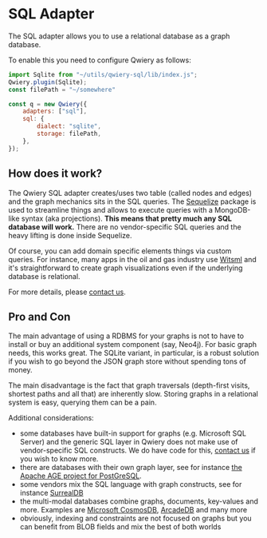 # SQL Adapter

The SQL adapter allows you to use a relational database as a graph database. 

To enable this you need to configure Qwiery as follows:

```javascript
import Sqlite from "~/utils/qwiery-sql/lib/index.js";
Qwiery.plugin(Sqlite);
const filePath = "~/somewhere"

const q = new Qwiery({
    adapters: ["sql"],
    sql: {
        dialect: "sqlite",
        storage: filePath,
    },
});
```
## How does it work?

The Qwiery SQL adapter creates/uses two table (called nodes and edges) and the graph mechanics sits in the SQL queries. The [Sequelize](https://sequelize.org) package is used to streamline things and allows to execute queries with a MongoDB-like syntax (aka projections). **This means that pretty much any SQL database will work.** There are no vendor-specific SQL queries and the heavy lifting is done inside Sequelize.

Of course, you can add domain specific elements things via custom queries. For instance, many apps in the oil and gas industry use [Witsml](https://www.energistics.org/) and it's straightforward to create graph visualizations even if the underlying database is relational.

For more details, please [contact us](/enterprise).

## Pro and Con

The main advantage of using a RDBMS for your graphs is not to have to install or buy an additional system component (say, Neo4j). For basic graph needs, this works great. The SQLite variant, in particular, is a robust solution if you wish to go beyond the JSON graph store without spending tons of money.

The main disadvantage is the fact that graph traversals (depth-first visits, shortest paths and all that) are inherently slow. Storing graphs in a relational system is easy, querying them can be a pain.

Additional considerations:

- some databases have built-in support for graphs (e.g. Microsoft SQL Server) and the generic SQL layer in Qwiery does not make use of vendor-specific SQL constructs. We do have code for this, [contact us](/enterprise) if you wish to know more.
- there are databases with their own graph layer, see for instance [the Apache AGE project for PostGreSQL](https://age.apache.org).
- some vendors mix the SQL language with graph constructs, see for instance [SurrealDB](https://surrealdb.com)
- the multi-modal databases combine graphs, documents, key-values and more. Examples are [Microsoft CosmosDB](https://azure.microsoft.com/en-us/products/cosmos-db), [ArcadeDB](https://arcadedb.com) and many more
- obviously, indexing and constraints are not focused on graphs but you can benefit from BLOB fields and mix the best of both worlds

